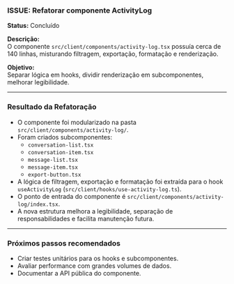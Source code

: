 ### ISSUE: Refatorar componente ActivityLog

**Status:** Concluído

**Descrição:**  
O componente `src/client/components/activity-log.tsx` possuía cerca de 140 linhas, misturando filtragem, exportação, formatação e renderização.

**Objetivo:**  
Separar lógica em hooks, dividir renderização em subcomponentes, melhorar legibilidade.

---

### Resultado da Refatoração

- O componente foi modularizado na pasta `src/client/components/activity-log/`.
- Foram criados subcomponentes:
  - `conversation-list.tsx`
  - `conversation-item.tsx`
  - `message-list.tsx`
  - `message-item.tsx`
  - `export-button.tsx`
- A lógica de filtragem, exportação e formatação foi extraída para o hook `useActivityLog` (`src/client/hooks/use-activity-log.ts`).
- O ponto de entrada do componente é `src/client/components/activity-log/index.tsx`.
- A nova estrutura melhora a legibilidade, separação de responsabilidades e facilita manutenção futura.

---

### Próximos passos recomendados

- Criar testes unitários para os hooks e subcomponentes.
- Avaliar performance com grandes volumes de dados.
- Documentar a API pública do componente.